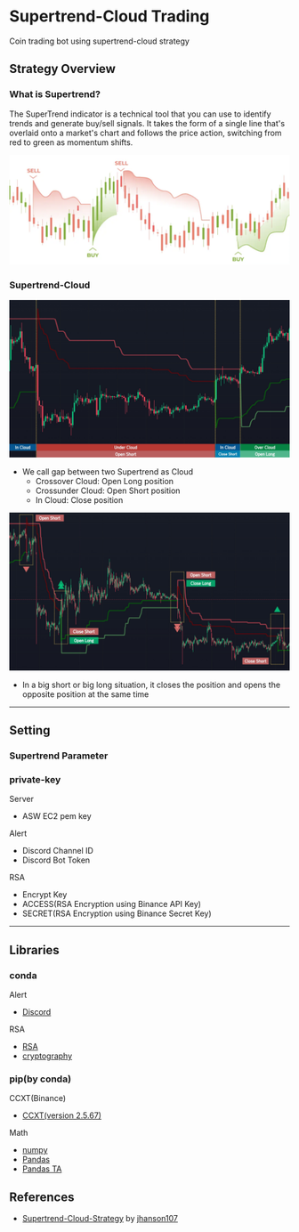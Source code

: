 # Supertrend-Cloud Trading
Coin trading bot using supertrend-cloud strategy

## Strategy Overview
### What is Supertrend?
The SuperTrend indicator is a technical tool that you can use to identify trends and generate buy/sell signals. It takes the form of a single line that's overlaid onto a market's chart and follows the price action, switching from red to green as momentum shifts.

<p align="center">
  <img src="img/supertrend.png" alt="drawing" width="600"/>
</p>

### Supertrend-Cloud
<img src="img/supertrend_cloud_example.jpeg" alt="drawing" width="800"/>

- We call gap between two Supertrend as Cloud
  - Crossover Cloud: Open Long position
  - Crossunder Cloud: Open Short position
  - In Cloud: Close position

<img src="img/position_example.jpeg" alt="drawing" width="800"/>

- In a big short or big long situation, it closes the position and opens the opposite position at the same time

- - -

## Setting
### Supertrend Parameter

### private-key
Server
- ASW EC2 pem key  

Alert
- Discord Channel ID
- Discord Bot Token

RSA
- Encrypt Key
- ACCESS(RSA Encryption using Binance API Key)
- SECRET(RSA Encryption using Binance Secret Key)

- - -

## Libraries
### conda
Alert
  - [Discord](https://discordpy.readthedocs.io/en/stable/)

RSA
  - [RSA](https://pypi.org/project/rsa/)
  - [cryptography](https://pypi.org/project/cryptography/)


### pip(by conda)
CCXT(Binance)
  - [CCXT(version 2.5.67)](https://github.com/ccxt/ccxt)

Math
  - [numpy](https://numpy.org/)
  - [Pandas](https://pandas.pydata.org/)
  - [Pandas TA](https://github.com/twopirllc/pandas-ta)

## References
- [Supertrend-Cloud-Strategy](https://kr.tradingview.com/script/sO5mkXTE-SuperTrend-Cloud-Strategy/) by [jhanson107](https://kr.tradingview.com/u/jhanson107/)